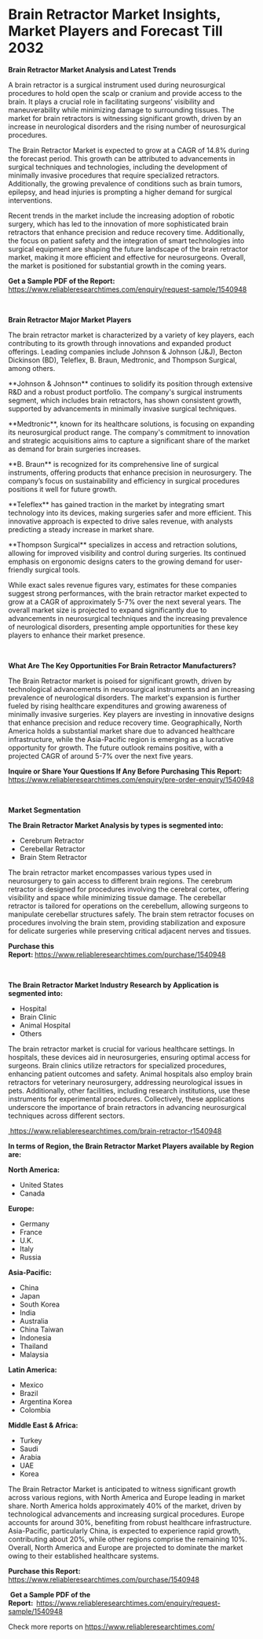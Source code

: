 <p><h1>Brain Retractor Market Insights, Market Players and Forecast Till 2032</h1></p><p><strong>Brain Retractor Market Analysis and Latest Trends</strong></p>
<p><p>A brain retractor is a surgical instrument used during neurosurgical procedures to hold open the scalp or cranium and provide access to the brain. It plays a crucial role in facilitating surgeons’ visibility and maneuverability while minimizing damage to surrounding tissues. The market for brain retractors is witnessing significant growth, driven by an increase in neurological disorders and the rising number of neurosurgical procedures.</p><p>The Brain Retractor Market is expected to grow at a CAGR of 14.8% during the forecast period. This growth can be attributed to advancements in surgical techniques and technologies, including the development of minimally invasive procedures that require specialized retractors. Additionally, the growing prevalence of conditions such as brain tumors, epilepsy, and head injuries is prompting a higher demand for surgical interventions.</p><p>Recent trends in the market include the increasing adoption of robotic surgery, which has led to the innovation of more sophisticated brain retractors that enhance precision and reduce recovery time. Additionally, the focus on patient safety and the integration of smart technologies into surgical equipment are shaping the future landscape of the brain retractor market, making it more efficient and effective for neurosurgeons. Overall, the market is positioned for substantial growth in the coming years.</p></p>
<p><strong>Get a Sample PDF of the Report:&nbsp;</strong> <a href="https://www.reliableresearchtimes.com/enquiry/request-sample/1540948?utm_campaign=2007&utm_medium=2&utm_source=Github&utm_content=ia&utm_term=04032025&utm_id=brain-retractor">https://www.reliableresearchtimes.com/enquiry/request-sample/1540948</a></p>
<p>&nbsp;</p>
<p><strong>Brain Retractor Major Market Players</strong></p>
<p><p>The brain retractor market is characterized by a variety of key players, each contributing to its growth through innovations and expanded product offerings. Leading companies include Johnson & Johnson (J&J), Becton Dickinson (BD), Teleflex, B. Braun, Medtronic, and Thompson Surgical, among others.</p><p>**Johnson & Johnson** continues to solidify its position through extensive R&D and a robust product portfolio. The company's surgical instruments segment, which includes brain retractors, has shown consistent growth, supported by advancements in minimally invasive surgical techniques.</p><p>**Medtronic**, known for its healthcare solutions, is focusing on expanding its neurosurgical product range. The company's commitment to innovation and strategic acquisitions aims to capture a significant share of the market as demand for brain surgeries increases.</p><p>**B. Braun** is recognized for its comprehensive line of surgical instruments, offering products that enhance precision in neurosurgery. The company’s focus on sustainability and efficiency in surgical procedures positions it well for future growth.</p><p>**Teleflex** has gained traction in the market by integrating smart technology into its devices, making surgeries safer and more efficient. This innovative approach is expected to drive sales revenue, with analysts predicting a steady increase in market share.</p><p>**Thompson Surgical** specializes in access and retraction solutions, allowing for improved visibility and control during surgeries. Its continued emphasis on ergonomic designs caters to the growing demand for user-friendly surgical tools.</p><p>While exact sales revenue figures vary, estimates for these companies suggest strong performances, with the brain retractor market expected to grow at a CAGR of approximately 5-7% over the next several years. The overall market size is projected to expand significantly due to advancements in neurosurgical techniques and the increasing prevalence of neurological disorders, presenting ample opportunities for these key players to enhance their market presence.</p></p>
<p>&nbsp;</p>
<p><strong>What Are The Key Opportunities For Brain Retractor Manufacturers?</strong></p>
<p><p>The Brain Retractor market is poised for significant growth, driven by technological advancements in neurosurgical instruments and an increasing prevalence of neurological disorders. The market's expansion is further fueled by rising healthcare expenditures and growing awareness of minimally invasive surgeries. Key players are investing in innovative designs that enhance precision and reduce recovery time. Geographically, North America holds a substantial market share due to advanced healthcare infrastructure, while the Asia-Pacific region is emerging as a lucrative opportunity for growth. The future outlook remains positive, with a projected CAGR of around 5-7% over the next five years.</p></p>
<p><strong>Inquire or Share Your Questions If Any Before Purchasing This Report:</strong> <a href="https://www.reliableresearchtimes.com/enquiry/pre-order-enquiry/1540948?utm_campaign=2007&utm_medium=2&utm_source=Github&utm_content=ia&utm_term=04032025&utm_id=brain-retractor">https://www.reliableresearchtimes.com/enquiry/pre-order-enquiry/1540948</a></p>
<p>&nbsp;</p>
<p><strong>Market Segmentation</strong></p>
<p><strong>The Brain Retractor Market Analysis by types is segmented into:</strong></p>
<p><ul><li>Cerebrum Retractor</li><li>Cerebellar Retractor</li><li>Brain Stem Retractor</li></ul></p>
<p><p>The brain retractor market encompasses various types used in neurosurgery to gain access to different brain regions. The cerebrum retractor is designed for procedures involving the cerebral cortex, offering visibility and space while minimizing tissue damage. The cerebellar retractor is tailored for operations on the cerebellum, allowing surgeons to manipulate cerebellar structures safely. The brain stem retractor focuses on procedures involving the brain stem, providing stabilization and exposure for delicate surgeries while preserving critical adjacent nerves and tissues.</p></p>
<p><strong>Purchase this Report:&nbsp;</strong><a href="https://www.reliableresearchtimes.com/purchase/1540948?utm_campaign=2007&utm_medium=2&utm_source=Github&utm_content=ia&utm_term=04032025&utm_id=brain-retractor">https://www.reliableresearchtimes.com/purchase/1540948</a></p>
<p>&nbsp;</p>
<p><strong>The Brain Retractor Market Industry Research by Application is segmented into:</strong></p>
<p><ul><li>Hospital</li><li>Brain Clinic</li><li>Animal Hospital</li><li>Others</li></ul></p>
<p><p>The brain retractor market is crucial for various healthcare settings. In hospitals, these devices aid in neurosurgeries, ensuring optimal access for surgeons. Brain clinics utilize retractors for specialized procedures, enhancing patient outcomes and safety. Animal hospitals also employ brain retractors for veterinary neurosurgery, addressing neurological issues in pets. Additionally, other facilities, including research institutions, use these instruments for experimental procedures. Collectively, these applications underscore the importance of brain retractors in advancing neurosurgical techniques across different sectors.</p></p>
<p><a href="https://www.reliableresearchtimes.com/brain-retractor-r1540948?utm_campaign=2007&utm_medium=2&utm_source=Github&utm_content=ia&utm_term=04032025&utm_id=brain-retractor">&nbsp;https://www.reliableresearchtimes.com/brain-retractor-r1540948</a></p>
<p><strong>In terms of Region, the Brain Retractor Market Players available by Region are:</strong></p>
<p>
    <p> <strong> North America: </strong>
        <ul>
            <li>United States</li>
            <li>Canada</li>
        </ul>
        </p> 
    <p> <strong> Europe: </strong>
        <ul>
            <li>Germany</li>
            <li>France</li>
            <li>U.K.</li>
            <li>Italy</li>
            <li>Russia</li>
        </ul>
        </p> 
    <p> <strong> Asia-Pacific: </strong>
        <ul>
            <li>China</li>
            <li>Japan</li>
            <li>South Korea</li>
            <li>India</li>
            <li>Australia</li>
            <li>China Taiwan</li>
            <li>Indonesia</li>
            <li>Thailand</li>
            <li>Malaysia</li>
        </ul>
        </p> 
    <p> <strong> Latin America: </strong>
        <ul>
            <li>Mexico</li>
            <li>Brazil</li>
            <li>Argentina Korea</li>
            <li>Colombia</li>
        </ul>
        </p> 
    <p> <strong> Middle East & Africa: </strong>
        <ul>
            <li>Turkey</li>
            <li>Saudi</li>
            <li>Arabia</li>
            <li>UAE</li>
            <li>Korea</li>
        </ul>
    </p>
    </p>
<p><p>The Brain Retractor Market is anticipated to witness significant growth across various regions, with North America and Europe leading in market share. North America holds approximately 40% of the market, driven by technological advancements and increasing surgical procedures. Europe accounts for around 30%, benefiting from robust healthcare infrastructure. Asia-Pacific, particularly China, is expected to experience rapid growth, contributing about 20%, while other regions comprise the remaining 10%. Overall, North America and Europe are projected to dominate the market owing to their established healthcare systems.</p></p>
<p><strong>Purchase this Report: </strong><a href="https://www.reliableresearchtimes.com/purchase/1540948?utm_campaign=2007&utm_medium=2&utm_source=Github&utm_content=ia&utm_term=04032025&utm_id=brain-retractor">https://www.reliableresearchtimes.com/purchase/1540948</a></p>
<p>&nbsp;<strong>Get a Sample PDF of the Report:&nbsp;&nbsp;</strong><a href="https://www.reliableresearchtimes.com/enquiry/request-sample/1540948?utm_campaign=2007&utm_medium=2&utm_source=Github&utm_content=ia&utm_term=04032025&utm_id=brain-retractor">https://www.reliableresearchtimes.com/enquiry/request-sample/1540948</a></p>
<p><strong></strong></p>
<p>Check more reports on <a href="https://www.reliableresearchtimes.com/?utm_campaign=2007&utm_medium=2&utm_source=Github&utm_content=ia&utm_term=04032025&utm_id=brain-retractor">https://www.reliableresearchtimes.com/</a></p>